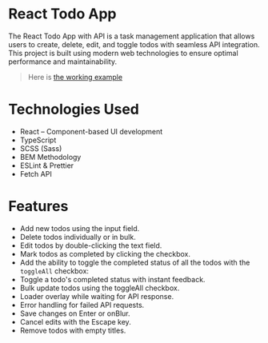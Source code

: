 # React Todo App

The React Todo App with API is a task management application that allows users to create, delete, edit, and toggle todos with seamless API integration. This project is built using modern web technologies to ensure optimal performance and maintainability.

> Here is [the working example](https://so3r.github.io/todo/)

# Technologies Used

- React – Component-based UI development
- TypeScript
- SCSS (Sass)
- BEM Methodology
- ESLint & Prettier
- Fetch API

# Features

- Add new todos using the input field.
- Delete todos individually or in bulk.
- Edit todos by double-clicking the text field.
- Mark todos as completed by clicking the checkbox.
- Add the ability to toggle the completed status of all the todos with the `toggleAll` checkbox:
- Toggle a todo's completed status with instant feedback.
- Bulk update todos using the toggleAll checkbox.
- Loader overlay while waiting for API response.
- Error handling for failed API requests.
- Save changes on Enter or onBlur.
- Cancel edits with the Escape key.
- Remove todos with empty titles.
